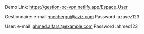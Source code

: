 Demo Link: https://gestion-pc-vpn.netlify.app/Espace_User

Gestionnaire: 
e-mail :mechergui@aziz.com
Password :azayez123

User:
e-mail :ahmed.alfarsi@example.com
Password :ahmed123

